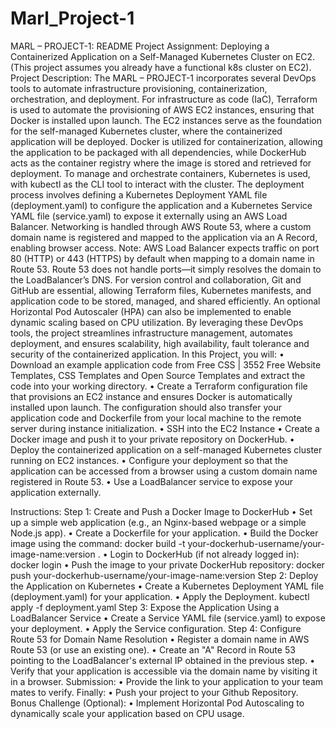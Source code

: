 # Marl_Project-1
MARL – PROJECT-1: README
Project Assignment: Deploying a Containerized Application on a Self-Managed Kubernetes Cluster on EC2. (This project assumes you already have a functional k8s cluster on EC2).
Project Description: 
The MARL – PROJECT-1 incorporates several DevOps tools to automate infrastructure provisioning, containerization, orchestration, and deployment. For infrastructure as code (IaC), Terraform is used to automate the provisioning of AWS EC2 instances, ensuring that Docker is installed upon launch. The EC2 instances serve as the foundation for the self-managed Kubernetes cluster, where the containerized application will be deployed. Docker is utilized for containerization, allowing the application to be packaged with all dependencies, while DockerHub acts as the container registry where the image is stored and retrieved for deployment. 
To manage and orchestrate containers, Kubernetes is used, with kubectl as the CLI tool to interact with the cluster. The deployment process involves defining a Kubernetes Deployment YAML file (deployment.yaml) to configure the application and a Kubernetes Service YAML file (service.yaml) to expose it externally using an AWS Load Balancer. Networking is handled through AWS Route 53, where a custom domain name is registered and mapped to the application via an A Record, enabling browser access. 
Note: AWS Load Balancer expects traffic on port 80 (HTTP) or 443 (HTTPS) by default when mapping to a domain name in Route 53. Route 53 does not handle ports—it simply resolves the domain to the LoadBalancer’s DNS.
For version control and collaboration, Git and GitHub are essential, allowing Terraform files, Kubernetes manifests, and application code to be stored, managed, and shared efficiently. An optional Horizontal Pod Autoscaler (HPA) can also be implemented to enable dynamic scaling based on CPU utilization. 
By leveraging these DevOps tools, the project streamlines infrastructure management, automates deployment, and ensures scalability, high availability, fault tolerance and security of the containerized application. 
In this Project, you will:
•	Download an example application code from Free CSS | 3552 Free Website Templates, CSS Templates and Open Source Templates and extract the code into your working directory.
•	Create a Terraform configuration file that provisions an EC2 instance and ensures Docker is automatically installed upon launch. The configuration should also transfer your application code and Dockerfile from your local machine to the remote server during instance initialization.
•	SSH into the EC2 Instance 
•	Create a Docker image and push it to your private repository on DockerHub.
•	Deploy the containerized application on a self-managed Kubernetes cluster running on EC2 instances.
•	Configure your deployment so that the application can be accessed from a browser using a custom domain name registered in Route 53.
•	Use a LoadBalancer service to expose your application externally.

Instructions:
Step 1: Create and Push a Docker Image to DockerHub
•	Set up a simple web application (e.g., an Nginx-based webpage or a simple Node.js app).
•	Create a Dockerfile for your application.
•	Build the Docker image using the command:
docker build -t your-dockerhub-username/your-image-name:version .
•	Login to DockerHub (if not already logged in):
docker login
•	Push the image to your private DockerHub repository:
docker push your-dockerhub-username/your-image-name:version
Step 2: Deploy the Application on Kubernetes
•	Create a Kubernetes Deployment YAML file (deployment.yaml) for your application.
•	Apply the Deployment.
kubectl apply -f deployment.yaml
Step 3: Expose the Application Using a LoadBalancer Service
•	Create a Service YAML file (service.yaml) to expose your deployment.
•	Apply the Service configuration.
Step 4: Configure Route 53 for Domain Name Resolution
•	Register a domain name in AWS Route 53 (or use an existing one).
•	Create an "A" Record in Route 53 pointing to the LoadBalancer's external IP obtained in the previous step.
•	Verify that your application is accessible via the domain name by visiting it in a browser.
Submission:
•	Provide the link to your application to your team mates to verify. 
Finally: 
•	Push your project to your Github Repository.
Bonus Challenge (Optional):
•	Implement Horizontal Pod Autoscaling to dynamically scale your application based on CPU usage.
